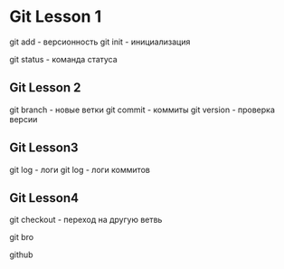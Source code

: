 # Git Lesson 1
git add - версионность 
git init - инициализация

git status - команда статуса
## Git Lesson 2 
git branch - новые ветки
git commit - коммиты
git version - проверка версии
## Git Lesson3
git log - логи
git log - логи коммитов

## Git Lesson4
git checkout - переход на другую ветвь


git bro



github
